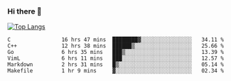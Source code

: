### Hi there 👋

<!--
**3Xpl0it3r/3Xpl0it3r** is a ✨ _special_ ✨ repository because its `README.md` (this file) appears on your GitHub profile.

Here are some ideas to get you started:

- 🔭 I’m currently working on ...
- 🌱 I’m currently learning ...
- 👯 I’m looking to collaborate on ...
- 🤔 I’m looking for help with ...
- 💬 Ask me about ...
- 📫 How to reach me: ...
- 😄 Pronouns: ...
- ⚡ Fun fact: ...
-->


[![Top Langs](https://github-readme-stats.vercel.app/api/top-langs/?username=3Xpl0it3r&layout=compact)](https://github.com/3Xpl0it3r/3Xpl0it3r)

<!--START_SECTION:waka-->

```text
C                16 hrs 47 mins  ████████▓░░░░░░░░░░░░░░░░   34.11 %
C++              12 hrs 38 mins  ██████▒░░░░░░░░░░░░░░░░░░   25.66 %
Go               6 hrs 35 mins   ███▒░░░░░░░░░░░░░░░░░░░░░   13.39 %
VimL             6 hrs 11 mins   ███░░░░░░░░░░░░░░░░░░░░░░   12.57 %
Markdown         2 hrs 31 mins   █▒░░░░░░░░░░░░░░░░░░░░░░░   05.14 %
Makefile         1 hr 9 mins     ▓░░░░░░░░░░░░░░░░░░░░░░░░   02.34 %
```

<!--END_SECTION:waka-->

